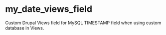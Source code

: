 # my_date_views_field
Custom Drupal Views field for MySQL TIMESTAMP field when using custom database in Views.
